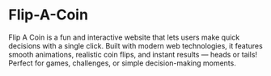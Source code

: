 # Flip-A-Coin
Flip A Coin is a fun and interactive website that lets users make quick decisions with a single click. Built with modern web technologies, it features smooth animations, realistic coin flips, and instant results — heads or tails! Perfect for games, challenges, or simple decision-making moments.
